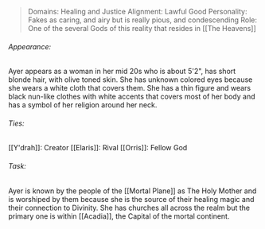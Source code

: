 > Domains: Healing and Justice
> Alignment: Lawful Good
> Personality: Fakes as caring, and airy but is really pious, and condescending
> Role: One of the several Gods of this reality that resides in [[The Heavens]]

###### Appearance:
Ayer appears as a woman in her mid 20s who is about 5'2", has short blonde hair, with olive toned skin. She has unknown colored eyes because she wears a white cloth that covers them. She has a thin figure and wears black nun-like clothes with white accents that covers most of her body and has a symbol of her religion around her neck.
###### Ties:
[[Y'drah]]: Creator
[[Elaris]]: Rival
[[Orris]]: Fellow God
###### Task:
Ayer is known by the people of the [[Mortal Plane]] as The Holy Mother and is worshiped by them because she is the source of their healing magic and their connection to Divinity. She has churches all across the realm but the primary one is within [[Acadia]], the Capital of the mortal continent.